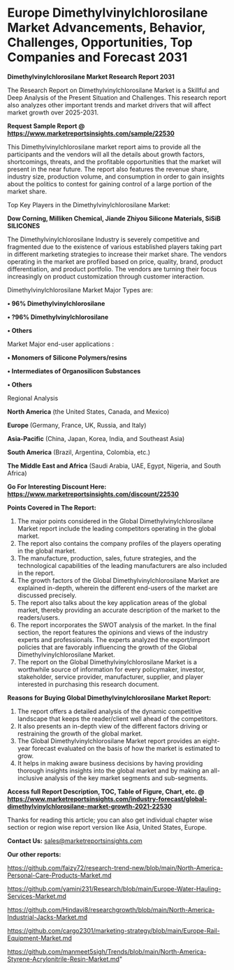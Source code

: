 # Europe Dimethylvinylchlorosilane Market Advancements, Behavior, Challenges, Opportunities, Top Companies and Forecast 2031

<strong>Dimethylvinylchlorosilane Market Research Report 2031</strong>

The Research Report on Dimethylvinylchlorosilane Market is a Skillful and Deep Analysis of the Present Situation and Challenges. This research report also analyzes other important trends and market drivers that will affect market growth over 2025-2031.

<strong>Request Sample Report @ <a href=https://www.marketreportsinsights.com/sample/22530>https://www.marketreportsinsights.com/sample/22530</a></strong>

This Dimethylvinylchlorosilane market report aims to provide all the participants and the vendors will all the details about growth factors, shortcomings, threats, and the profitable opportunities that the market will present in the near future. The report also features the revenue share, industry size, production volume, and consumption in order to gain insights about the politics to contest for gaining control of a large portion of the market share.

Top Key Players in the Dimethylvinylchlorosilane Market:

<strong>Dow Corning, Milliken Chemical, Jiande Zhiyou Silicone Materials, SiSiB SILICONES</strong>

The Dimethylvinylchlorosilane Industry is severely competitive and fragmented due to the existence of various established players taking part in different marketing strategies to increase their market share. The vendors operating in the market are profiled based on price, quality, brand, product differentiation, and product portfolio. The vendors are turning their focus increasingly on product customization through customer interaction.

Dimethylvinylchlorosilane Market Major Types are:

<strong>• 96% Dimethylvinylchlorosilane

• ?96% Dimethylvinylchlorosilane

• Others</strong>

Market Major end-user applications :

<strong>• Monomers of Silicone Polymers/resins

• Intermediates of Organosilicon Substances

• Others</strong>

Regional Analysis

</u><strong><b>North America</b></strong> (the United States, Canada, and Mexico)

<strong><b>Europe </b></strong>(Germany, France, UK, Russia, and Italy)

<strong><b>Asia-Pacific</b></strong> (China, Japan, Korea, India, and Southeast Asia)

<strong><b>South America</b></strong> (Brazil, Argentina, Colombia, etc.)

<strong><b>The Middle East and Africa</b></strong> (Saudi Arabia, UAE, Egypt, Nigeria, and South Africa)

<strong>Go For Interesting Discount Here: <a href=https://www.marketreportsinsights.com/discount/22530>https://www.marketreportsinsights.com/discount/22530</a></strong>

<strong>Points Covered in The Report:</strong>
<ol>
  <li>The major points considered in the Global Dimethylvinylchlorosilane Market report include the leading competitors operating in the global market.</li>
  <li>The report also contains the company profiles of the players operating in the global market.</li>
  <li>The manufacture, production, sales, future strategies, and the technological capabilities of the leading manufacturers are also included in the report.</li>
  <li>The growth factors of the Global Dimethylvinylchlorosilane Market are explained in-depth, wherein the different end-users of the market are discussed precisely.</li>
  <li>The report also talks about the key application areas of the global market, thereby providing an accurate description of the market to the readers/users.</li>
  <li>The report incorporates the SWOT analysis of the market. In the final section, the report features the opinions and views of the industry experts and professionals. The experts analyzed the export/import policies that are favorably influencing the growth of the Global Dimethylvinylchlorosilane Market.</li>
  <li>The report on the Global Dimethylvinylchlorosilane Market is a worthwhile source of information for every policymaker, investor, stakeholder, service provider, manufacturer, supplier, and player interested in purchasing this research document.</li>
</ol>
<strong>Reasons for Buying Global Dimethylvinylchlorosilane Market Report:</strong>

<ol>
  <li>The report offers a detailed analysis of the dynamic competitive landscape that keeps the reader/client well ahead of the competitors.</li>
  <li>It also presents an in-depth view of the different factors driving or restraining the growth of the global market.</li>
  <li>The Global Dimethylvinylchlorosilane Market report provides an eight-year forecast evaluated on the basis of how the market is estimated to grow.</li>
  <li>It helps in making aware business decisions by having providing thorough insights insights into the global market and by making an all-inclusive analysis of the key market segments and sub-segments.</li>
</ol>
<strong>Access full Report Description, TOC, Table of Figure, Chart, etc. @ <a href=https://www.marketreportsinsights.com/industry-forecast/global-dimethylvinylchlorosilane-market-growth-2021-22530>https://www.marketreportsinsights.com/industry-forecast/global-dimethylvinylchlorosilane-market-growth-2021-22530</a></strong>


Thanks for reading this article; you can also get individual chapter wise section or region wise report version like Asia, United States, Europe.

<strong>Contact Us:</strong>
sales@marketreportsinsights.com

<strong>Our other reports:</strong>

<a href=https://github.com/faizy72/research-trend-new/blob/main/North-America-Personal-Care-Products-Market.md>https://github.com/faizy72/research-trend-new/blob/main/North-America-Personal-Care-Products-Market.md</a>

<a href=https://github.com/yamini231/Research/blob/main/Europe-Water-Hauling-Services-Market.md>https://github.com/yamini231/Research/blob/main/Europe-Water-Hauling-Services-Market.md</a>

<a href=https://github.com/Hindavi8/researchgrowth/blob/main/North-America-Industrial-Jacks-Market.md>https://github.com/Hindavi8/researchgrowth/blob/main/North-America-Industrial-Jacks-Market.md</a>

<a href=https://github.com/cargo2301/marketing-strategy/blob/main/Europe-Rail-Equipment-Market.md>https://github.com/cargo2301/marketing-strategy/blob/main/Europe-Rail-Equipment-Market.md</a>

<a href=https://github.com/manmeet5sigh/Trends/blob/main/North-America-Styrene-Acrylonitrile-Resin-Market.md>https://github.com/manmeet5sigh/Trends/blob/main/North-America-Styrene-Acrylonitrile-Resin-Market.md</a>"

